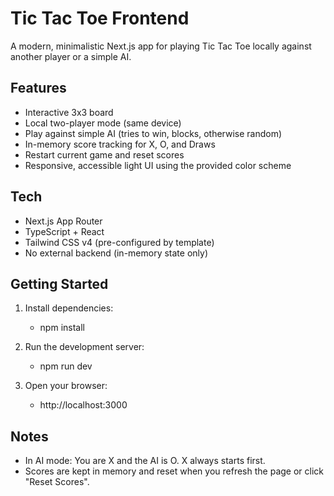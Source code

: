 # Tic Tac Toe Frontend

A modern, minimalistic Next.js app for playing Tic Tac Toe locally against another player or a simple AI.

## Features
- Interactive 3x3 board
- Local two-player mode (same device)
- Play against simple AI (tries to win, blocks, otherwise random)
- In-memory score tracking for X, O, and Draws
- Restart current game and reset scores
- Responsive, accessible light UI using the provided color scheme

## Tech
- Next.js App Router
- TypeScript + React
- Tailwind CSS v4 (pre-configured by template)
- No external backend (in-memory state only)

## Getting Started
1. Install dependencies:
   - npm install

2. Run the development server:
   - npm run dev

3. Open your browser:
   - http://localhost:3000

## Notes
- In AI mode: You are X and the AI is O. X always starts first.
- Scores are kept in memory and reset when you refresh the page or click "Reset Scores".
